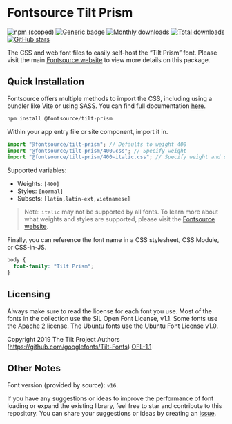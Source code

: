 # Fontsource Tilt Prism

[![npm (scoped)](https://img.shields.io/npm/v/@fontsource/tilt-prism?color=brightgreen)](https://www.npmjs.com/package/@fontsource/tilt-prism) [![Generic badge](https://img.shields.io/badge/fontsource-passing-brightgreen)](https://github.com/fontsource/fontsource) [![Monthly downloads](https://badgen.net/npm/dm/@fontsource/tilt-prism)](https://github.com/fontsource/fontsource) [![Total downloads](https://badgen.net/npm/dt/@fontsource/tilt-prism)](https://github.com/fontsource/fontsource) [![GitHub stars](https://img.shields.io/github/stars/fontsource/fontsource.svg?style=social&label=Star)](https://github.com/fontsource/fontsource/stargazers)

The CSS and web font files to easily self-host the “Tilt Prism” font. Please visit the main [Fontsource website](https://fontsource.org/fonts/tilt-prism) to view more details on this package.

## Quick Installation

Fontsource offers multiple methods to import the CSS, including using a bundler like Vite or using SASS. You can find full documentation [here](https://fontsource.org/docs/getting-started/introduction).

```javascript
npm install @fontsource/tilt-prism
```

Within your app entry file or site component, import it in.

```javascript
import "@fontsource/tilt-prism"; // Defaults to weight 400
import "@fontsource/tilt-prism/400.css"; // Specify weight
import "@fontsource/tilt-prism/400-italic.css"; // Specify weight and style
```

Supported variables:
- Weights: `[400]`
- Styles: `[normal]`
- Subsets: `[latin,latin-ext,vietnamese]`

> Note: `italic` may not be supported by all fonts. To learn more about what weights and styles are supported, please visit the [Fontsource website](https://fontsource.org/fonts/tilt-prism).

Finally, you can reference the font name in a CSS stylesheet, CSS Module, or CSS-in-JS.

```css
body {
  font-family: "Tilt Prism";
}
```

## Licensing
Always make sure to read the license for each font you use. Most of the fonts in the collection use the SIL Open Font License, v1.1. Some fonts use the Apache 2 license. The Ubuntu fonts use the Ubuntu Font License v1.0.

Copyright 2019 The Tilt Project Authors (https://github.com/googlefonts/Tilt-Fonts)
[OFL-1.1](https://openfontlicense.org)

## Other Notes
Font version (provided by source): `v16`.

If you have any suggestions or ideas to improve the performance of font loading or expand the existing library, feel free to star and contribute to this repository. You can share your suggestions or ideas by creating an [issue](https://github.com/fontsource/fontsource/issues).